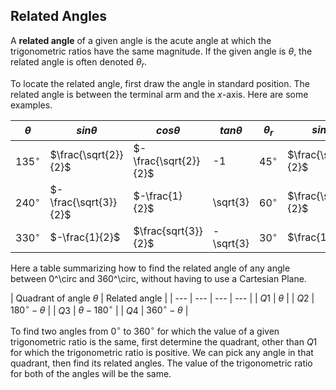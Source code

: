 Related Angles
-------

A **related angle** of a given angle is the acute angle at which the trigonometric ratios have the same magnitude. If the given angle is $\theta$, the related angle is often denoted $\theta_r$.

To locate the related angle, first draw the angle in standard position. The related angle is between the terminal arm and the $x$-axis.
Here are some examples.

| $\theta$ | $sin\theta$ | $cos\theta$ | $tan\theta$ | $\theta_r$ | $sin\theta_r$ | $cos\theta_r$ | $tan\theta_r$ |
| --- | --- | --- | --- | --- | --- | --- | --- | 
| $135^\circ$ | $\frac{\sqrt{2}}{2}$ | $-\frac{\sqrt{2}}{2}$ | -1 | $45^\circ$ | $\frac{\sqrt{2}}{2}$ | $\frac{\sqrt{2}}{2}$ | 1 |
| $240^\circ$ | $-\frac{\sqrt{3}}{2}$ | $-\frac{1}{2}$ | \sqrt{3} | $60^\circ$ | $\frac{\sqrt{3}}{2}$ | $\frac{1}{2}$ | $\sqrt{3}$ |
| $330^\circ$ | $-\frac{1}{2}$ | $\frac{sqrt{3}}{2}$ | -\sqrt{3} | $30^\circ$ | $\frac{1}{2}$ | $\frac{\sqrt{3}}{2}$ | $\sqrt{3}$ |

Here a table summarizing how to find the related angle of any angle between 0^\circ and 360^\circ, without having to use a Cartesian Plane.

| Quadrant of angle $\theta$ | Related angle |
| --- | --- | --- | --- | 
| $Q1$  | $\theta$ |
| $Q2$ | $180^\circ - \theta$ | 
| $Q3$ | $\theta- 180^\circ$ | 
| $Q4$ | $360^\circ - \theta$ | 

To find two angles from $0^\circ$ to $360^\circ$ for which the value of a given trigonometric ratio is the same, first determine the quadrant, other than $Q1$ for which the trigonometric ratio is positive. We can pick any angle in that quadrant, then find its related angles. The value of the trigonometric ratio for both of the angles will be the same.